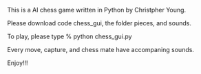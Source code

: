 This is a AI chess game written in Python by Christpher Young.

Please download code chess_gui, the folder pieces, and sounds.

To play, please type
% python chess_gui.py

Every move, capture, and chess mate have accompaning sounds.

Enjoy!!!
